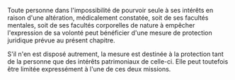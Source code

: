 Toute personne dans l'impossibilité de pourvoir seule à ses intérêts en raison d'une altération, médicalement constatée, soit de ses facultés mentales, soit de ses facultés corporelles de nature à empêcher l'expression de sa volonté peut bénéficier d'une mesure de protection juridique prévue au présent chapitre.

S'il n'en est disposé autrement, la mesure est destinée à la protection tant de la personne que des intérêts patrimoniaux de celle-ci. Elle peut toutefois être limitée expressément à l'une de ces deux missions.
